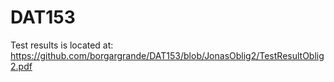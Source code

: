# DAT153

Test results is located at: https://github.com/borgargrande/DAT153/blob/JonasOblig2/TestResultOblig2.pdf

